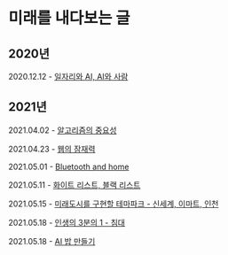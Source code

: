 # 미래를 내다보는 글

## 2020년

2020.12.12 - [일자리와 AI, AI와 사람](./일자리와_AI,AI와_사람.md)

## 2021년

2021.04.02 - [알고리즘의 중요성](./알고리즘의_중요성.md)

2021.04.23 - [웹의 잠재력](./웹의_잠재력.md)

2021.05.01 - [Bluetooth and home](./Bluetooth_and_home.md)

2021.05.11 - [화이트 리스트, 블랙 리스트](./화이트_리스트,블랙_리스트.md)

2021.05.15 - [미래도시를 구현할 테마파크 - 신세계, 이마트, 인천](./미래도시를_구현할_테마파크-신세계,이마트,인천.md)

2021.05.18 - [인생의 3분의 1 - 침대](./인생의_3분의_1-침대.md)

2021.05.18 - [AI 밥 만들기](./AI_밥_만들기.md)